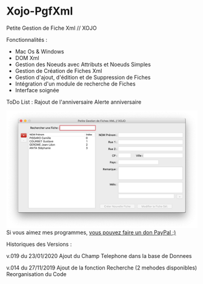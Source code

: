 # Xojo-PgfXml
Petite Gestion de Fiche Xml // XOJO

Fonctionnalités :
- Mac Os & Windows
- DOM Xml
- Gestion des Noeuds avec Attributs et Noeuds Simples
- Gestion de Création de Fiches Xml
- Gestion d'ajout, d'édition et de Suppression de Fiches
- Intégration d'un module de recherche de Fiches
- Interface soignée

ToDo List :
Rajout de l'anniversaire
Alerte anniversaire

<img src="MacOs.png" width="640">
Si vous aimez mes programmes, <a href="https://www.paypal.com/donate/?hosted_button_id=GY5LTDDPZ2HZG"> vous pouvez faire un don PayPal ;)</a>

Historiques des Versions :

v.019 du 23/01/2020
Ajout du Champ Telephone dans la base de Donnees

v.014 du 27/11/2019
Ajout de la fonction Recherche (2 mehodes disponibles)
Reorganisation du Code
